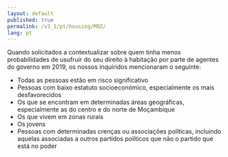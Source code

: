 ```yaml
---
layout: default
published: true
permalink: /v3_1/pt/housing/MOZ/
lang: pt
---
```


Quando solicitados a contextualizar sobre quem tinha menos probabilidades de usufruir do seu direito à habitação por parte de agentes do governo em 2019, os nossos inquiridos mencionaram o seguinte:

-	Todas as pessoas estão em risco significativo 
-	Pessoas com baixo estatuto socioeconómico, especialmente os mais desfavorecidos
-	Os que se encontram em determinadas áreas geográficas, especialmente as do centro e do norte de Moçambique
-	Os que vivem em zonas rurais
-	Os jovens
-	Pessoas com determinadas crenças ou associações políticas, incluindo aquelas associadas a outros partidos políticos que não o partido que está no poder
